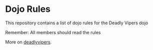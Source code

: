 Dojo Rules
==========

This repository contains a list of dojo rules for the Deadly Vipers dojo

Remember: All members should read the rules

More on [deadlyvipers](https://github.com/deadlyvipers).
